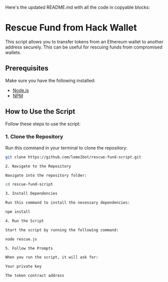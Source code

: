 

Here's the updated README.md with all the code in copyable blocks:

# Rescue Fund from Hack Wallet

This script allows you to transfer tokens from an Ethereum wallet to another address securely. This can be useful for rescuing funds from compromised wallets.

## Prerequisites

Make sure you have the following installed:
- [Node.js](https://nodejs.org/)
- [NPM](https://www.npmjs.com/)

## How to Use the Script

Follow these steps to use the script:

### 1. Clone the Repository

Run this command in your terminal to clone the repository:

```bash
git clone https://github.com/lemo1bot/rescue-fund-script.git

2. Navigate to the Repository

Navigate into the repository folder:

cd rescue-fund-script

3. Install Dependencies

Run this command to install the necessary dependencies:

npm install

4. Run the Script

Start the script by running the following command:

node rescue.js

5. Follow the Prompts

When you run the script, it will ask for:

Your private key

The token contract address
